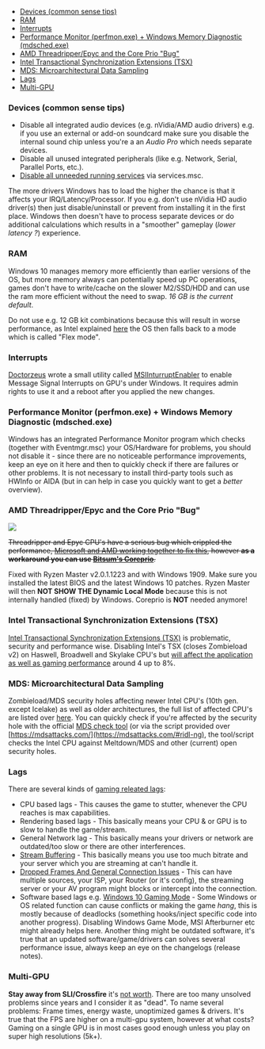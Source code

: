 * [Devices (common sense tips)](#devices-common-sense-tips)
* [RAM](#ram)
* [Interrupts](#interrupts)
* [Performance Monitor (perfmon.exe) + Windows Memory Diagnostic (mdsched.exe)](#performance-monitor-perfmonexe--windows-memory-diagnostic-mdschedexe)
* [AMD Threadripper/Epyc and the Core Prio "Bug"](#amd-threadripperepyc-and-the-core-prio-bug)
* [Intel Transactional Synchronization Extensions (TSX)](#intel-transactional-synchronization-extensions-tsx)
* [MDS: Microarchitectural Data Sampling](#mds-microarchitectural-data-sampling)
* [Lags](#lags)
* [Multi-GPU](#multi-gpu)

### Devices (common sense tips)

* Disable all integrated audio devices (e.g. nVidia/AMD audio drivers) e.g. if you use an external or add-on soundcard make sure you disable the internal sound chip unless you're a an _Audio Pro_ which needs separate devices.
* Disable all unused integrated peripherals (like e.g. Network, Serial, Parallel Ports, etc.).
* [Disable all unneeded running services](http://www.blackviper.com/service-configurations/black-vipers-windows-10-service-configurations/) via services.msc.

The more drivers Windows has to load the higher the chance is that it affects your IRQ/Latency/Processor. If you e.g. don't use nVidia HD audio driver(s) then just disable/uninstall or prevent from installing it in the first place. Windows then doesn't have to process separate devices or do additional calculations which results in a "smoother" gameplay (_lower latency ?_) experience.


### RAM

Windows 10 manages memory more efficiently than earlier versions of the OS, but more memory always can potentially speed up PC operations, games don't have to write/cache on the slower M2/SSD/HDD and can use the ram more efficient without the need to swap. _16 GB is the current default_.

Do not use e.g. 12 GB kit combinations because this will result in worse performance, as Intel explained [here](https://www.intel.com/content/www/us/en/support/articles/000005657/boards-and-kits.html#flex) the OS then falls back to a mode which is called "Flex mode".


### Interrupts

[Doctorzeus](https://forums.guru3d.com/members/doctorzeus.275790/) wrote a small utility called [MSIInturruptEnabler](https://github.com/TechtonicSoftware/MSIInturruptEnabler) to enable Message Signal Interrupts on GPU's under Windows. It requires admin rights to use it and a reboot after you applied the new changes.


### Performance Monitor (perfmon.exe) + Windows Memory Diagnostic (mdsched.exe)

Windows has an integrated Performance Monitor program which checks (together with Eventmgr.msc) your OS/Hardware for problems, you should not disable it - since there are no noticeable performance improvements, keep an eye on it here and then to quickly check if there are failures or other problems. It is not necessary to install third-party tools such as HWInfo or AIDA (but in can help in case you quickly want to get a _better_ overview).


### AMD Threadripper/Epyc and the Core Prio "Bug"

![](https://i.imgur.com/S04e1bp.png=250x250)

~~Threadripper and Epyc CPU's have a serious bug which crippled the performance, [Microsoft and AMD working together to fix this](https://community.amd.com/community/gaming/blog/2018/10/05/previewing-dynamic-local-mode-for-the-amd-ryzen-threadripper-wx-series-processors), however **as a workaround you can use [Bitsum's Coreprio](https://bitsum.com/portfolio/coreprio/)**.~~

Fixed with Ryzen Master v2.0.1.1223 and with Windows 1909. Make sure you installed the latest BIOS and the latest Windows 10 patches. Ryzen Master will then **NOT SHOW THE Dynamic Local Mode** because this is not internally handled (fixed) by Windows. Coreprio is **NOT** needed anymore!


### Intel Transactional Synchronization Extensions (TSX)

[Intel Transactional Synchronization Extensions (TSX)](https://github.com/CHEF-KOCH/regtweaks/commit/6aef64ec092a3ab1704fdaf6c5b343aa44d2f1cf) is problematic, security and performance wise. Disabling Intel's TSX (closes Zombieload v2) on Haswell, Broadwell and Skylake CPU's but [will affect the application as well as gaming performance](https://www.phoronix.com/scan.php?page=article&item=intel-jcc-gaming&num=2) around 4 up to 8%.


### MDS: Microarchitectural Data Sampling

Zombieload/MDS security holes affecting newer Intel CPU's (10th gen. except Icelake) as well as older architectures, the full list of affected CPU's are listed over [here](https://www.intel.com/content/www/us/en/security-center/advisory/intel-sa-00270.html). You can quickly check if you're affected by the security hole with the official [MDS check tool](https://mdsattacks.com/files/mdstool-win-20190519.zip) (or via the script provided over [https://mdsattacks.com/](https://mdsattacks.com/#ridl-ng), the tool/script checks the Intel CPU against Meltdown/MDS and other (current) open security holes.


### Lags
There are several kinds of [gaming releated lags](https://en.wikipedia.org/wiki/Input_lag):
- CPU based lags - This causes the game to stutter, whenever the CPU reaches is max capabilities.
- Rendering based lags - This basically means your CPU & or GPU is to slow to handle the game/stream.
- General Network lag - This basically means your drivers or network are outdated/too slow or there are other interferences.
- [Stream Buffering](https://obsproject.com/wiki/Stream-Buffering-Issues) - This basically means you use too much bitrate and your server which you are streaming at can't handle it.
- [Dropped Frames And General Connection Issues](https://obsproject.com/wiki/Dropped-Frames-and-General-Connection-Issues) - This can have multiple sources, your ISP, your Router (or it's config), the streaming server or your AV program might blocks or intercept into the connection.
- Software based lags e.g. [Windows 10 Gaming Mode](https://obsproject.com/wiki/How-to-disable-Windows-10-Gaming-Features) - Some Windows or OS related function can cause conflicts or making the game _hang_, this is mostly because of deadlocks (something hooks/inject specific code into another progress). Disabling Windows Game Mode, MSI Afterburner etc might already helps here. Another thing might be outdated software, it's true that an updated software/game/drivers can solves several performance issue, always keep an eye on the changelogs (release notes).

### Multi-GPU

**Stay away from SLI/Crossfire** it's [not worth](https://www.computerbase.de/2019-03/titan-rtx-sli-test/). There are too many unsolved problems since years and I consider it as "dead". To name several problems: Frame times, energy waste, unoptimized games & drivers. It's true that the FPS are higher on a multi-gpu system, however at what costs? Gaming on a single GPU is in most cases good enough unless you play on super high resolutions (5k+).
